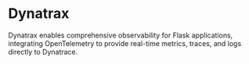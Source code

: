 # Dynatrax
Dynatrax enables comprehensive observability for Flask applications, integrating OpenTelemetry to provide real-time metrics, traces, and logs directly to Dynatrace.
